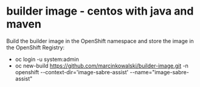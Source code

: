 # builder image - centos with java and maven

Build the builder image in the OpenShift namespace and store the image in the OpenShift Registry:

- oc login -u system:admin
- oc new-build https://github.com/marcinkowalski/builder-image.git  -n openshift --context-dir='image-sabre-assist' --name="image-sabre-assist"